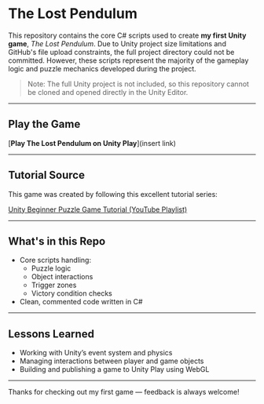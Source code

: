 # The Lost Pendulum

This repository contains the core C# scripts used to create **my first Unity game**, *The Lost Pendulum*. Due to Unity project size limitations and GitHub's file upload constraints, the full project directory could not be committed. However, these scripts represent the majority of the gameplay logic and puzzle mechanics developed during the project.

> Note: The full Unity project is not included, so this repository cannot be cloned and opened directly in the Unity Editor.

---

## Play the Game

[**Play The Lost Pendulum on Unity Play**](insert link)

---

## Tutorial Source

This game was created by following this excellent tutorial series:

[Unity Beginner Puzzle Game Tutorial (YouTube Playlist)](https://www.youtube.com/playlist?list=PLKtxV4--vCJUFypm9W0DCjpQOzxfuxckm)

---

## What's in this Repo

- Core scripts handling:
  - Puzzle logic
  - Object interactions
  - Trigger zones
  - Victory condition checks
- Clean, commented code written in C#

---

## Lessons Learned

- Working with Unity’s event system and physics
- Managing interactions between player and game objects
- Building and publishing a game to Unity Play using WebGL

---

Thanks for checking out my first game — feedback is always welcome!

